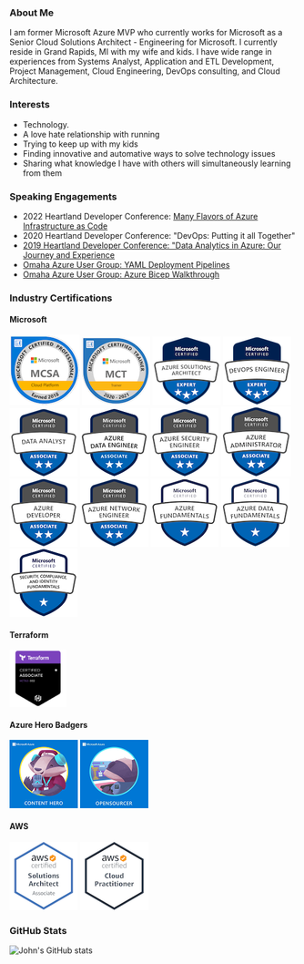 ### About Me
I am former Microsoft Azure MVP who currently works for Microsoft as a Senior Cloud Solutions Architect - Engineering for Microsoft. I currently reside in Grand Rapids, MI with my wife and kids. I have wide range in experiences from Systems Analyst, Application and ETL Development, Project Management, Cloud Engineering, DevOps consulting, and Cloud Architecture.

### Interests
* Technology.
* A love hate relationship with running
* Trying to keep up with my kids
* Finding innovative and automative ways to solve technology issues
* Sharing what knowledge I have with others will simultaneously learning from them

### Speaking Engagements
* 2022 Heartland Developer Conference: [Many Flavors of Azure Infrastructure as Code](https://github.com/JFolberth/Azure_IaC_Flavors)
* 2020 Heartland Developer Conference: "DevOps: Putting it all Together"
* [2019 Heartland Developer Conference: "Data Analytics in Azure: Our Journey and Experience](https://2019aimhdc.sched.com/event/RZFx/data-analytics-in-azure-our-journey-and-experience)
* [Omaha Azure User Group: YAML Deployment Pipelines](https://blog.johnfolberth.com/yaml-deployment-pipelines/)
* [Omaha Azure User Group: Azure Bicep Walkthrough](https://blog.johnfolberth.com/omaha-azure-user-group-azure-bicep-walkthrough/)

### Industry Certifications
#### Microsoft
[<img src="Images/mcsa-cloud-platform-certified-2018.png" alt="MCSA Cloud Platform Badge">](https://www.youracclaim.com/badges/cea4a639-55af-49dc-a2e6-2fa982f852e5)
[<img src="Images/microsoft-certified-trainer-2020-2021.png" alt="Microsoft Certified Trainer Badge">](https://www.youracclaim.com/badges/b6a03256-a243-4026-9638-af9dfc225e40)
[<img src="Images/microsoft-certified-azure-solutions-architect-expert.png" alt="Azure Solutions Architect Badge">](https://www.youracclaim.com/badges/968f2756-9798-42f6-a02e-339942bc5186)
[<img src="Images/microsoft-certified-devops-engineer-expert.png" alt="DevOps Expert Certification Badge">](https://www.youracclaim.com/badges/6ee4973b-51d9-4d47-a973-84d5e8dcb1a2)
[<img src="Images/microsoft-certified-data-analyst-associate.png" alt="Microsoft Data Analyst Certification Badge">](https://www.youracclaim.com/badges/85aef0a9-83be-444d-98e7-2f0a2f95d658)
[<img src="Images/azure-data-engineer-associate-120x120.png" alt="Azure Data Engineer Associate Certification Badge">](https://www.credly.com/badges/0748656f-e67b-46fd-a7be-84f6924812a6/public_url)
[<img src="Images/microsoft-certified-azure-security-engineer-associate_120x120.png" alt="Azure Security Engineer Associate Certification Badge">](https://www.youracclaim.com/badges/d7f9a7df-4114-45cc-b00c-05ab5f466ed2/public_url)
[<img src="Images/microsoft-certified-azure-administrator-associate.png" alt="Azure Administrator Associate Certification Badge">](https://www.youracclaim.com/badges/7a2add06-8328-4b8a-8625-772243c82aec)
[<img src="Images/microsoft-certified-azure-developer-associate.png" alt="Azure Developer Associate Certification Badge">](https://www.youracclaim.com/badges/bc8b844b-a819-435d-8a6d-6f5200d662a9/public_url)
[<img src="Images/microsoft-certified-azure-network-engineer-associate.png" alt="Azure Network Engineer Associate Certification Badge">](https://www.credly.com/badges/29ebd856-857d-41bd-80fe-ac04ed473597/public_url)
[<img src="Images/microsoft-certified-azure-fundamentals.png" alt="Azure Fundamentals Certification Badge">](https://www.youracclaim.com/badges/324c1ed0-4157-4229-9917-06f9552fed1e)
[<img src="Images/microsoft-certified-azure-data-fundamentals.png" alt="Azure Data Fundamentals Certification Badge">](https://www.youracclaim.com/badges/47f35651-ba7a-4202-895a-40ec943600ab)
[<img src="Images/security-compliance-and-identity-fundamentals-120x120.png" alt="Azure Security, Compliance and Identity Fundamentals Certification Badge">](https://www.credly.com/badges/ef66486b-00cc-4df0-90d1-540d95058ab0/public_url)

#### Terraform
[<img src="Images/hashicorp-certified-terraform-associate.png" alt="Terraform Associate Certification Badge" width="100" height="100">](https://www.credly.com/badges/dde5c34f-91d3-4f5a-bfb4-b72dd16a2bda/public_url)

#### Azure Hero Badgers
[<img src="Images/azure_hero_content_hero.png" alt="Azure Hero Badge for Content Hero">](https://enjinx.io/eth/asset/6880000000000514)
[<img src="Images/azure_hero_opensourcer.png" alt="Azure Hero Badge for Open Sourcer Hero">](https://enjinx.io/eth/asset/688000000000091c)

#### AWS
[<img src="Images/aws-certified-solutions-architect-associate.png" alt="Amazon Web Services Solutions Architect Associate Certification Badge">](https://www.youracclaim.com/badges/143806b6-4c26-4cf8-ba05-e1c049287dce)
[<img src="Images/aws-certified-cloud-practitioner.png" alt="Amazon Web Services Solutions Cloud Practitioner Certification Badge">](https://www.youracclaim.com/badges/d1970aa6-5ef2-46f0-aa73-3af0a13b3914)

### GitHub Stats
![John's GitHub stats](https://github-readme-stats.vercel.app/api?username=jfolberth&show_icons=true)




